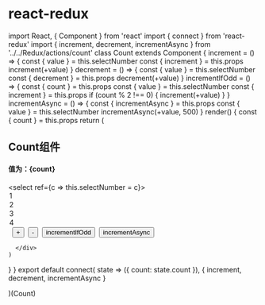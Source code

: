 # react-redux
import React, { Component } from 'react'
import { connect } from 'react-redux'
import { increment, decrement, incrementAsync } from '../../Redux/actions/count'
class Count extends Component {
  increment = () => {
    const { value } = this.selectNumber
    const { increment } = this.props
    increment(+value)
  }
  decrement = () => {
    const { value } = this.selectNumber
    const { decrement } = this.props
    decrement(+value)
  }
  incrementIfOdd = () => {
    const { count } = this.props
    const { value } = this.selectNumber
    const { increment } = this.props
    if (count % 2 !== 0) {
      increment(+value)
    }
  }
  incrementAsync = () => {
    const { incrementAsync } = this.props
    const { value } = this.selectNumber
    incrementAsync(+value, 500)
  }
  render() {
    const { count } = this.props
    return (
      <div>
        <h2>Count组件</h2>
        <h4>值为：{count}</h4>
        <select ref={c => this.selectNumber = c}>
          <option value="1">1</option>
          <option value="2">2</option>
          <option value="3">3</option>
          <option value="4">4</option>
        </select>&nbsp;
        <button onClick={this.increment}>+</button>&nbsp;
        <button onClick={this.decrement}>-</button>&nbsp;
        <button onClick={this.incrementIfOdd}>incrementIfOdd</button>&nbsp;
        <button onClick={this.incrementAsync}>incrementAsync</button>

      </div>
    )
  }
}
export default connect(
  state => ({ count: state.count }),
  {
    increment,
    decrement,
    incrementAsync
  }

)(Count)
